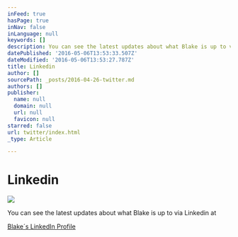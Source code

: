 ```yaml
---
inFeed: true
hasPage: true
inNav: false
inLanguage: null
keywords: []
description: You can see the latest updates about what Blake is up to via Linkedin at
datePublished: '2016-05-06T13:53:33.507Z'
dateModified: '2016-05-06T13:53:27.787Z'
title: Linkedin
author: []
sourcePath: _posts/2016-04-26-twitter.md
authors: []
publisher:
  name: null
  domain: null
  url: null
  favicon: null
starred: false
url: twitter/index.html
_type: Article

---
```

# Linkedin
![](https://the-grid-user-content.s3-us-west-2.amazonaws.com/f385f072-fb24-4ccf-91c4-3f9a94fa96fc.jpg)

You can see the latest updates about what Blake is up to via Linkedin at

[Blake´s LinkedIn Profile][0]

[0]: de.linkedin.com/in/stuartblakejones